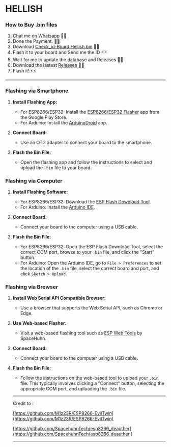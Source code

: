 # HELLISH


### How to Buy .bin files
1. Chat me on [Whatsapp](https://wa.me/6287818131314) 💬💬
2. Done the Payment. 💸💸
3. Download [Check_id-Board.Hellish.bin](https://github.com/malvidous/HELLISH/releases/download/hellish/Check_id-Board_Hellish.bin) 📁📁
4. Flash it to your board and Send me the ID 🃏🃏
5. Wait for me to update the database and Releases 🐬🐬
6. Download the lastest [Releases](https://github.com/malvidous/HELLISH/releases/tag/hellish) 📁📁
7. Flash it! ⚡️⚡️

***

### Flashing via Smartphone
1. **Install Flashing App:**
	- For ESP8266/ESP32: Install the [ESP8266/ESP32 Flasher](https://play.google.com/store/apps/details?id=com.espressif.esp32_ota) app from the Google Play Store.
	- For Arduino: Install the [ArduinoDroid](https://play.google.com/store/apps/details?id=name.antonsmirnov.android.arduinodroid2) app.
	
2. **Connect Board:**
	- Use an OTG adapter to connect your board to the smartphone.
	
3. **Flash the Bin File:**
	- Open the flashing app and follow the instructions to select and upload the `.bin` file to your board.
	
### Flashing via Computer
1. **Install Flashing Software:**
	- For ESP8266/ESP32: Download the [ESP Flash Download Tool](https://www.espressif.com/en/support/download/other-tools).
	- For Arduino: Install the [Arduino IDE](https://www.arduino.cc/en/software).
	
2. **Connect Board:**
	- Connect your board to the computer using a USB cable.
	
3. **Flash the Bin File:**
	- For ESP8266/ESP32: Open the ESP Flash Download Tool, select the correct COM port, browse to your `.bin` file, and click the "Start" button.
	- For Arduino: Open the Arduino IDE, go to `File > Preferences` to set the location of the `.bin` file, select the correct board and port, and click `Sketch > Upload`.
	
### Flashing via Browser
1. **Install Web Serial API Compatible Browser:**
	- Use a browser that supports the Web Serial API, such as Chrome or Edge.
	
2. **Use Web-based Flasher:**
	- Visit a web-based flashing tool such as [ESP Web Tools](https://esp.huhn.me/) by SpaceHuhn.
	
3. **Connect Board:**
	- Connect your board to the computer using a USB cable.
	
4. **Flash the Bin File:**
	- Follow the instructions on the web-based tool to upload your `.bin` file. This typically involves clicking a "Connect" button, selecting the appropriate COM port, and uploading the `.bin` file.
	
	
	
	
	
	***
	Credit to :
	
	[https://github.com/M1z23R/ESP8266-EvilTwin](https://github.com/M1z23R/ESP8266-EvilTwin)

	[https://github.com/SpacehuhnTech/esp8266_deauther](https://github.com/SpacehuhnTech/esp8266_deauther
	)
	***
